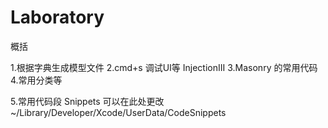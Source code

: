 # Laboratory
概括

1.根据字典生成模型文件
2.cmd+s 调试UI等 InjectionIII
3.Masonry 的常用代码
4.常用分类等

5.常用代码段     Snippets  可以在此处更改 ~/Library/Developer/Xcode/UserData/CodeSnippets

